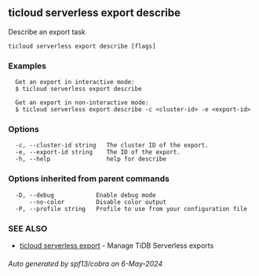 ## ticloud serverless export describe

Describe an export task

```
ticloud serverless export describe [flags]
```

### Examples

```
  Get an export in interactive mode:
  $ ticloud serverless export describe

  Get an export in non-interactive mode:
  $ ticloud serverless export describe -c <cluster-id> -e <export-id>
```

### Options

```
  -c, --cluster-id string   The cluster ID of the export.
  -e, --export-id string    The ID of the export.
  -h, --help                help for describe
```

### Options inherited from parent commands

```
  -D, --debug            Enable debug mode
      --no-color         Disable color output
  -P, --profile string   Profile to use from your configuration file
```

### SEE ALSO

* [ticloud serverless export](ticloud_serverless_export.md)	 - Manage TiDB Serverless exports

###### Auto generated by spf13/cobra on 6-May-2024
